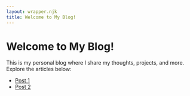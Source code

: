```yaml
---
layout: wrapper.njk
title: Welcome to My Blog!
---
```


# Welcome to My Blog!

This is my personal blog where I share my thoughts, projects, and more. Explore the articles below:

- [Post 1](/_site/_pages/post-1/index.html/)
- [Post 2](/_site/_pages/post-2/index.html/)


